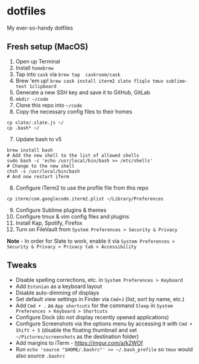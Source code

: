 # dotfiles
My ever-so-handy dotfiles

## Fresh setup (MacOS)

1. Open up Terminal
2. Install `homebrew` 
3. Tap into `cask` via `brew tap  caskroom/cask`
4. Brew 'em up! `brew cask install iterm2 slate fliqlo tmux sublime-text 1clipboard`
4. Generate a new SSH key and save it to GitHub, GitLab
5. `mkdir ~/code`
5. Clone this repo into `~/code`
6. Copy the necessary config files to their homes
```
cp slate/.slate.js ~/
cp .bash* ~/
```
7. Update bash to v5 
```
brew install bash
# Add the new shell to the list of allowed shells
sudo bash -c 'echo /usr/local/bin/bash >> /etc/shells'
# Change to the new shell
chsh -s /usr/local/bin/bash
# And now restart iTerm
```
8. Configure iTerm2 to use the profile file from this repo
```
cp iterm/com.googlecode.iterm2.plist ~/Library/Preferences
```
9. Configure Sublime plugins & themes
10. Configure tmux & vim config files and plugins
11. Install Kap, Spotify, Firefox
12. Turn on FileVault from `System Preferences > Security & Privacy`

**Note** - In order for Slate to work, enable it via `System Preferences > Security & Privacy > Privacy tab > Accessibility`

## Tweaks

- Disable spelling corrections, etc. in `System Preferences > Keyboard`
- Add `Estonian` as a keyboard layout
- Disable auto-dimming of displays
- Set default view settings in Finder via `Cmd+J` (list, sort by name, etc.)
- Add `Cmd + .` as `App shortcuts` for the command `Sleep` in `System Preferences > Keyboard > Shortcuts`
- Configure Dock (do not display recently opened applications)
- Configure Screenshots via the options menu by accessing it with `Cmd + Shift + 5` (disable the floating thumbnail and set `~/Pictures/screenshots` as the destination folder)
- Add margins to iTerm - https://imgur.com/a/k2WOf
- Run `echo 'source "$HOME/.bashrc"' >> ~/.bash_profile` so `tmux` would also source `.bashrc`
